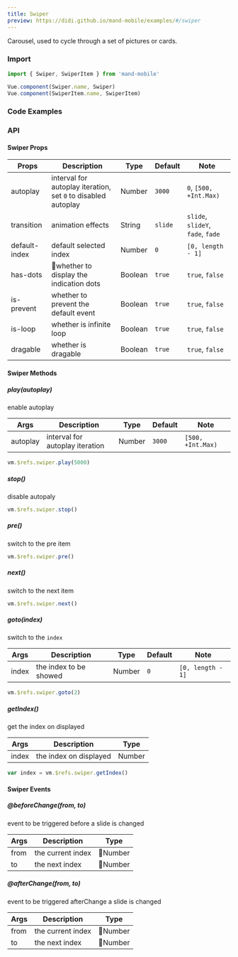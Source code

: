 ```yaml
---
title: Swiper
preview: https://didi.github.io/mand-mobile/examples/#/swiper
---
```


Carousel, used to cycle through a set of pictures or cards.


### Import

```javascript
import { Swiper, SwiperItem } from 'mand-mobile'

Vue.component(Swiper.name, Swiper)
Vue.component(SwiperItem.name, SwiperItem)
```

### Code Examples
<!-- DEMO -->

### API

#### Swiper Props

| Props | Description | Type | Default | Note |
|---|---|---|---|---|
|autoplay|interval for autoplay iteration, set `0` to disabled autoplay|Number|`3000`|`0`, `[500, +Int.Max)`|
|transition|animation effects|String|`slide`|`slide`, `slideY`, `fade`, `fade`|
|default-index|default selected index|Number|`0`|`[0, length - 1]`|
|has-dots|whether to display the indication dots|Boolean|`true`|`true`, `false`|
|is-prevent|whether to prevent the default event|Boolean|`true`|`true`, `false`|
|is-loop|whether is infinite loop|Boolean|`true`|`true`, `false`|
|dragable|whether is dragable|Boolean|`true`|`true`, `false`|

#### Swiper Methods

##### play(autoplay)
enable autoplay

| Args | Description | Type | Default | Note |
|---|---|---|---|---|
|autoplay|interval for autoplay iteration|Number|`3000`|`[500, +Int.Max)`|

```js
vm.$refs.swiper.play(5000)
```

##### stop()
disable autopaly

```js
vm.$refs.swiper.stop()
```

##### pre()
switch to the pre item

```js
vm.$refs.swiper.pre()
```

##### next()
switch to the next item

```js
vm.$refs.swiper.next()
```

##### goto(index)
switch to the `index`

| Args | Description | Type | Default | Note |
|---|---|---|---|---|
|index|the index to be showed|Number|`0`|`[0, length - 1]`|
```js
vm.$refs.swiper.goto(2)
```

##### getIndex()
get the index on displayed

| Args | Description | Type |
|---|---|---|
|index|the index on displayed|Number|

```js
var index = vm.$refs.swiper.getIndex()
```

#### Swiper Events
##### @beforeChange(from, to)
event to be triggered before a slide is changed

| Args | Description | Type |
|----|-----|------|
| from     | the current index | Number          |
| to     | the next index | Number          |

##### @afterChange(from, to)
event to be triggered afterChange a slide is changed

| Args | Description | Type |
|----|-----|------|
| from   | the current index | Number          |
| to     | the next index  | Number          |

